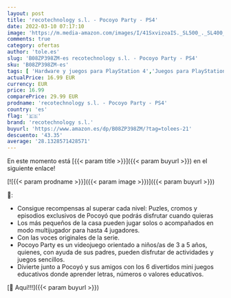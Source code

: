 ```yaml
---
layout: post
title: 'recotechnology s.l. - Pocoyo Party - PS4'
date: 2022-03-10 07:17:10
image: 'https://m.media-amazon.com/images/I/41SxvizoaIS._SL500_._SL400_.jpg'
comments: true
category: ofertas
author: 'tole.es'
slug: 'B08ZP398ZM-es recotechnology s.l. - Pocoyo Party - PS4'
sku: 'B08ZP398ZM-es'
tags: [ 'Hardware y juegos para PlayStation 4','Juegos para PlayStation 4','Videojuegos','ps4','recotechnology s.l.', ]
actualPrice: 16.99 EUR
currency: EUR
price: 16.99
comparePrice: 29.99 EUR
prodname: 'recotechnology s.l. - Pocoyo Party - PS4'
country: 'es'
flag: '🇪🇸'
brand: 'recotechnology s.l.'
buyurl: 'https://www.amazon.es/dp/B08ZP398ZM/?tag=tolees-21'
descuento: '43.35'
average: '28.1328571428571'
---
```


En este momento está [{{< param title >}}]({{< param buyurl >}}) en el siguiente enlace!

[![{{< param prodname >}}]({{< param image >}})]({{< param buyurl >}})

🔎:

- Consigue recompensas al superar cada nivel: Puzles, cromos y episodios exclusivos de Pocoyó que podrás disfrutar cuando quieras
- Los más pequeños de la casa pueden jugar solos o acompañados en modo multijugador para hasta 4 jugadores.
- Con las voces originales de la serie.
- Pocoyo Party es un videojuego orientado a niños/as de 3 a 5 años, quienes, con ayuda de sus padres, pueden disfrutar de actividades y juegos sencillos.
- Divierte junto a Pocoyó y sus amigos con los 6 divertidos mini juegos educativos donde aprender letras, números o valores educativos.

[🛒 Aquí!!!]({{< param buyurl >}})
